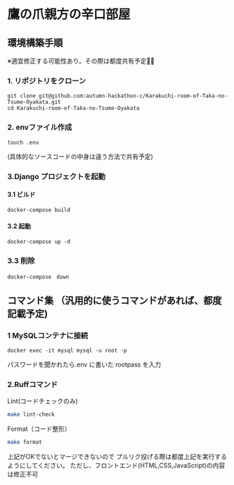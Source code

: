 # 鷹の爪親方の辛口部屋

## 環境構築手順

※適宜修正する可能性あり。その際は都度共有予定🙇‍♂️

### 1. リポジトリをクローン
```
git clone git@github.com:autumn-hackathon-c/Karakuchi-room-of-Taka-no-Tsume-Oyakata.git
cd Karakuchi-room-of-Taka-no-Tsume-Oyakata
```

### 2. envファイル作成
```
touch .env
```
(具体的なソースコードの中身は違う方法で共有予定)


### 3.Django プロジェクトを起動

#### 3.1 ビルド
```
docker-compose build
```

#### 3.2 起動
```
docker-compose up -d
```

### 3.3 削除
```
docker-compose　down
```

## コマンド集 （汎用的に使うコマンドがあれば、都度記載予定)

### 1 MySQLコンテナに接続
```
docker exec -it mysql mysql -u root -p
```
パスワードを聞かれたら.env に書いた rootpass を入力


### 2.Ruffコマンド
Lint(コードチェックのみ)

```bash
make lint-check
```

Format（コード整形）

```bash
make format
```
上記がOKでないとマージできないので
プルリク投げる際は都度上記を実行するようにしてください。
ただし、フロントエンド(HTML,CSS,JavaScript)の内容は修正不可





